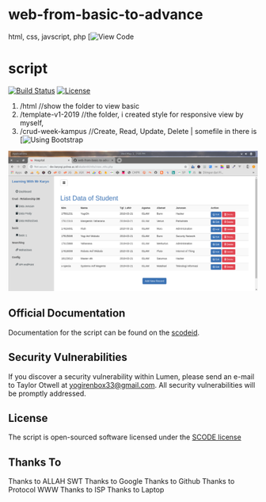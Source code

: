 # web-from-basic-to-advance

html, css, javscript, php [![View Code](https://github.com/yogithesymbian/web-from-basic-to-advance?files=1)

# script

[![Build Status](https://travis-ci.org/laravel/lumen-framework.svg)](https://github.com/yogithesymbian/web-from-basic-to-advance)
[![License](https://poser.pugx.org/laravel/lumen-framework/license.svg)](https://github.com/yogithesymbian/web-from-basic-to-advance)

1. /html //show the folder to view basic
2. /template-v1-2019 //the folder, i created style for responsive view by myself,
3. /crud-week-kampus //Create, Read, Update, Delete | somefile in there is [![Using Bootstrap](https://getbootstrap.com/)

![alt text](https://raw.githubusercontent.com/yogithesymbian/web-from-basic-to-advance/master/img/scodeid-php-native.png)

## Official Documentation

Documentation for the script can be found on the [scodeid](#).

## Security Vulnerabilities

If you discover a security vulnerability within Lumen, please send an e-mail to Taylor Otwell at yogirenbox33@gmail.com. All security vulnerabilities will be promptly addressed.

## License

The script is open-sourced software licensed under the [SCODE license](http://opensource.org/#)

## Thanks To

Thanks to ALLAH SWT
Thanks to Google
Thanks to Github
Thanks to Protocol WWW
Thanks to ISP
Thanks to Laptop
